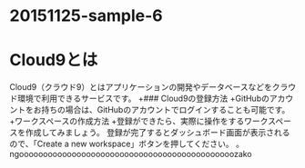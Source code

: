 # 20151125-sample-6
# Cloud9とは
 Cloud9（クラウド9）とはアプリケーションの開発やデータベースなどをクラウド環境で利用できるサービスです。
+### Cloud9の登録方法
+GitHubのアカウントをお持ちの場合は、GitHubのアカウントでログインすることも可能です。
+ワークスペースの作成方法
+登録ができたら、実際に操作をするワークスペースを作成してみましょう。
登録が完了するとダッシュボード画面が表示されるので、「Create a new workspace」ボタンを押してください。
。ngooooooooooooooooooooooooooooooooooooooooooooozako

